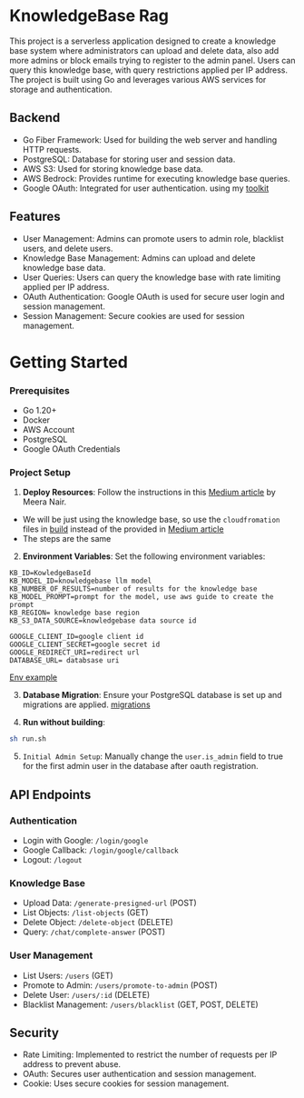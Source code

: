 # KnowledgeBase Rag

This project is a serverless application designed to create a knowledge base system
where administrators can upload and delete data, also add more admins or block emails
trying to register to the admin panel. Users can query this knowledge base, with query
restrictions applied per IP address. The project is built using Go and leverages various
AWS services for storage and authentication.

## Backend
- Go Fiber Framework: Used for building the web server and handling HTTP requests.
- PostgreSQL: Database for storing user and session data.
- AWS S3: Used for storing knowledge base data.
- AWS Bedrock: Provides runtime for executing knowledge base queries.
- Google OAuth: Integrated for user authentication. using my [toolkit](https://github.com/Abraxas-365/toolkit)

## Features
- User Management: Admins can promote users to admin role, blacklist users, and delete users.
- Knowledge Base Management: Admins can upload and delete knowledge base data.
- User Queries: Users can query the knowledge base with rate limiting applied per IP address.
- OAuth Authentication: Google OAuth is used for secure user login and session management.
- Session Management: Secure cookies are used for session management.

# Getting Started
### Prerequisites
- Go 1.20+
- Docker
- AWS Account
- PostgreSQL
- Google OAuth Credentials


### Project Setup
1. **Deploy Resources**: Follow the instructions in this [Medium article](https://medium.com/@miramnair/develop-and-deploy-a-serverless-rag-solution-with-amazon-bedrock-agents-knowledge-base-and-ef8a1818bc1e) by Meera Nair.
  - We will be just using the knowledge base, so use the `cloudfromation` files in [build](./build) instead of the provided in [Medium article](https://medium.com/@miramnair/develop-and-deploy-a-serverless-rag-solution-with-amazon-bedrock-agents-knowledge-base-and-ef8a1818bc1e)
  - The steps are the same

2. **Environment Variables**: Set the following environment variables:

```
KB_ID=KowledgeBaseId
KB_MODEL_ID=knowledgebase llm model
KB_NUMBER_OF_RESULTS=number of results for the knowledge base
KB_MODEL_PROMPT=prompt for the model, use aws guide to create the prompt
KB_REGION= knowledge base region
KB_S3_DATA_SOURCE=knowledgebase data source id

GOOGLE_CLIENT_ID=google client id
GOOGLE_CLIENT_SECRET=google secret id
GOOGLE_REDIRECT_URI=redirect url
DATABASE_URL= databsase uri

```
[Env example](run.sh)

3. **Database Migration**: Ensure your PostgreSQL database is set up and migrations are applied. [migrations](./migrations/)

4. **Run without building**:
```bash
sh run.sh
```
5.	`Initial Admin Setup`: Manually change the `user.is_admin` field to true for the first admin user in the database after oauth registration.

## API Endpoints
### Authentication
- Login with Google: `/login/google`
- Google Callback: `/login/google/callback`
- Logout: `/logout`
### Knowledge Base
- Upload Data: `/generate-presigned-url` (POST)
- List Objects: `/list-objects` (GET)
- Delete Object: `/delete-object` (DELETE)
- Query: `/chat/complete-answer` (POST)
### User Management
- List Users: `/users` (GET)
- Promote to Admin: `/users/promote-to-admin` (POST)
- Delete User: `/users/:id` (DELETE)
- Blacklist Management: `/users/blacklist` (GET, POST, DELETE)

## Security
- Rate Limiting: Implemented to restrict the number of requests per IP address to prevent abuse.
- OAuth: Secures user authentication and session management.
- Cookie: Uses secure cookies for session management.
